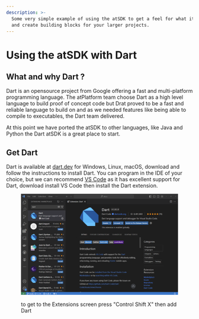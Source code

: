 ```yaml
---
description: >-
  Some very simple example of using the atSDK to get a feel for what it offers
  and create building blocks for your larger projects.
---
```


# Using the atSDK with Dart

## What and why Dart ?

&#x20;Dart is an opensource project from Google offering a fast and multi-platform programming language. The atPlatform team choose Dart as a high level language to build proof of concept code but Drat proved to be a fast and reliable language to build on and as we needed features like being able to compile to executables, the Dart team delivered.&#x20;

At this point we have ported the atSDK to other languages, like Java and Python the Dart atSDK is a great place to start.&#x20;

## Get Dart

Dart is available at [dart.dev](https://dart.dev/get-dart) for Windows, Linux, macOS, download and follow the instructions to install Dart. You can program in the IDE of your choice, but we can recommend [VS Code](https://code.visualstudio.com/) as it has excellent support for Dart, download install VS Code then install the Dart extension.



<figure><img src="../.gitbook/assets/VSCODE.png" alt=""><figcaption><p>to get to the Extensions screen press "Control Shift X" then add Dart </p></figcaption></figure>
